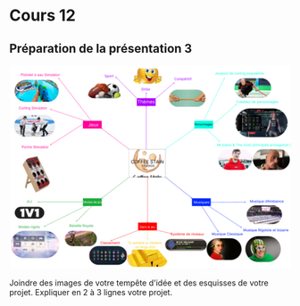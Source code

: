 # Cours 12
## Préparation de la présentation 3 

![nom](Images/real.png)

Joindre des images de votre tempête d'idée et des esquisses de votre projet. Expliquer en 2 à 3 lignes votre projet. 
